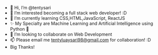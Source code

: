 - 👋 Hi, I’m @tentysari
- 👀 I’m interested becoming a full stack web developer! :D
- 🌱 I’m currently learning CSS,HTML,JavaScript, ReactJS 
- ✨  My Specialty are Machine Learning and Artificial Intelligence using Python 🎇
- 💞️ I’m looking to collaborate on Web Development
- 📫 Please email me tentyluaysari98@gmail.com for collaboration! :D
- Big Thanks!

<!---
tentysari/tentysari is a ✨ special ✨ repository because its `README.md` (this file) appears on your GitHub profile.
You can click the Preview link to take a look at your changes.
--->
